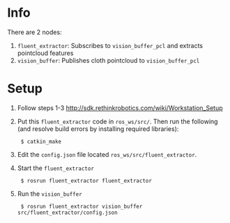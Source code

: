 # Info

There are 2 nodes: 

1. `fluent_extractor`: Subscribes to `vision_buffer_pcl` and extracts pointcloud features
2. `vision_buffer`: Publishes cloth pointcloud to `vision_buffer_pcl` 


# Setup

1. Follow steps 1-3 http://sdk.rethinkrobotics.com/wiki/Workstation_Setup

2. Put this `fluent_extractor` code in `ros_ws/src/`. Then run the following (and resolve build errors by installing required libraries):

        $ catkin_make

3. Edit the `config.json` file located `ros_ws/src/fluent_extractor`.

4. Start the `fluent_extractor`

        $ rosrun fluent_extractor fluent_extractor

3. Run the `vision_buffer`

        $ rosrun fluent_extractor vision_buffer src/fluent_extractor/config.json
        

        
